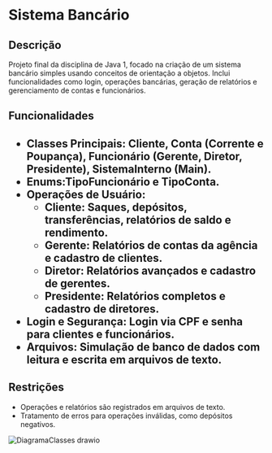 
 <h1>Sistema Bancário</h1>
    <h2>Descrição</h2>
    <p>Projeto final da disciplina de Java 1, focado na criação de um sistema bancário simples usando conceitos de orientação a objetos. 
       Inclui funcionalidades como login, operações bancárias, geração de relatórios e gerenciamento de contas e funcionários.</p>
<h2>Funcionalidades<h2/>
  <ul>
    <li>Classes Principais: Cliente, Conta (Corrente e Poupança), Funcionário (Gerente, Diretor, Presidente), SistemaInterno (Main).</li>
        <li>Enums:TipoFuncionário e TipoConta.</li>
        <li>Operações de Usuário:
          <ul>
            <li><strong>Cliente:</strong> Saques, depósitos, transferências, relatórios de saldo e rendimento.</li>
                <li><strong>Gerente:</strong> Relatórios de contas da agência e cadastro de clientes.</li>
                <li><strong>Diretor:</strong> Relatórios avançados e cadastro de gerentes.</li>
                <li><strong>Presidente:</strong> Relatórios completos e cadastro de diretores.</li>
          </ul>
        </li>
     <li><strong>Login e Segurança:</strong> Login via CPF e senha para clientes e funcionários.</li>
      <li><strong>Arquivos:</strong> Simulação de banco de dados com leitura e escrita em arquivos de texto.</li>
  </ul>
  <h2>Restrições</h2>
    <ul>
        <li>Operações e relatórios são registrados em arquivos de texto.</li>
        <li>Tratamento de erros para operações inválidas, como depósitos negativos.</li>
    </ul>
    
![DiagramaClasses drawio](https://github.com/emmillyf/POOGrupo/assets/162373561/95d822b8-16e7-4cb5-9ae9-85059af0d4c9)
